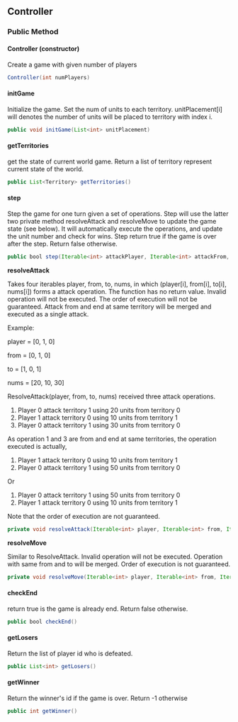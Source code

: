 ## Controller

### Public Method

#### Controller (constructor)

Create a game with given number of  players

```java
Controller(int numPlayers)
```

#### initGame

Initialize the game. Set the num of units  to each territory.  unitPlacement[i] will denotes the number of units will be placed to territory with index i. 

```java
public void initGame(List<int> unitPlacement)
```

#### getTerritories

get the state of current world game. Return a list of territory represent current state of the world.

```java
public List<Territory> getTerritories()
```


#### step

Step the game for one turn given a set of operations. Step will use the latter two private method resolveAttack and resolveMove to update the game state (see below). It will automatically execute the operations, and update the unit number and check for wins. Step return true if the game is over after the step. Return false otherwise.  

```java
public bool step(Iterable<int> attackPlayer, Iterable<int> attackFrom, Iterable<int> attackTo, Iterable<int> attackNums, Iterable<int> movePlayer, Iterable<int> moveFrom, Iterable<int> moveTo, Iterable<int> moveNums)
```

**resolveAttack**

Takes four iterables player, from, to, nums, in which (player[i], from[i], to[i], nums[i]) forms a attack operation. The function has no return value. Invalid operation will not be executed. The order of execution will not be guaranteed. Attack from and end at same territory will be merged and executed as a single attack.

Example: 

player = [0, 1, 0]

from = [0,  1, 0]

to = [1, 0, 1]

nums = [20, 10, 30]

ResolveAttack(player, from, to, nums) received three attack operations.

1. Player 0 attack territory 1 using 20 units from territory 0
2. Player 1 attack territory 0 using 10 units from territory 1
3. Player 0 attack territory 1 using 30 units from territory  0

As operation 1 and 3 are from and end at same territories, the operation executed is actually,

1. Player 1 attack territory 0 using 10 units from territory 1
2. Player 0 attack territory 1 using 50 units from territory 0

Or

1. Player 0 attack territory 1 using 50 units from territory 0
2. Player 1 attack territory 0 using 10 units from territory 1

Note that the order of execution are not guaranteed. 

```java
private void resolveAttack(Iterable<int> player, Iterable<int> from, Iterable<int> to, Iterable<int> nums);

```
**resolveMove**

Similar to ResolveAttack. Invalid operation will not be executed. Operation with same from and to will be merged. Order of execution is not guaranteed. 

```java
private void resolveMove(Iterable<int> player, Iterable<int> from, Iterable<int> to, Iterable<int> nums);
```

#### checkEnd

return true is the game is already end. Return false otherwise. 

```java
public bool checkEnd()
```

#### getLosers

Return the list of player id who is defeated. 

```java
public List<int> getLosers()
```

#### getWinner

Return the winner's id if the game is over. Return -1 otherwise

```java
public int getWinner()
```



